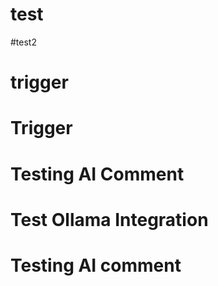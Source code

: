 # test
#test2
# trigger
# Trigger
# Testing AI Comment
# Test Ollama Integration
# Testing AI comment
